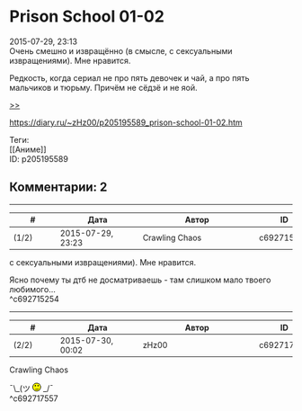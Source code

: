 Prison School 01-02
===================

  
2015-07-29, 23:13  
 Очень смешно и извращённо (в смысле, с сексуальными извращениями). Мне нравится.   
   
 Редкость, когда сериал не про пять девочек и чай, а про пять мальчиков и тюрьму. Причём не сёдзё и не яой.   
   
  [>>](Prison%20School%2003-12%20END)    
  
<https://diary.ru/~zHz00/p205195589_prison-school-01-02.htm>  
  
Теги:  
[[Аниме]]  
ID: p205195589  


Комментарии: 2
--------------

  


---



|         #         |              Дата              |                     Автор                     |           ID           |
| --- | --- | --- | --- |
| (1/2) | 2015-07-29, 23:23 | Crawling Chaos | c692715254 |

  
  с сексуальными извращениями). Мне нравится.    
   
 Ясно почему ты дтб не досматриваешь - там слишком мало твоего любимого...   
 ^c692715254

---



|         #         |              Дата              |                     Автор                     |           ID           |
| --- | --- | --- | --- |
| (2/2) | 2015-07-30, 00:02 | zHz00 | c692717557 |

  
 Crawling Chaos   
   
 ¯\\_(ツ ![;)](pics/1136.gif) \_/¯   
 ^c692717557
